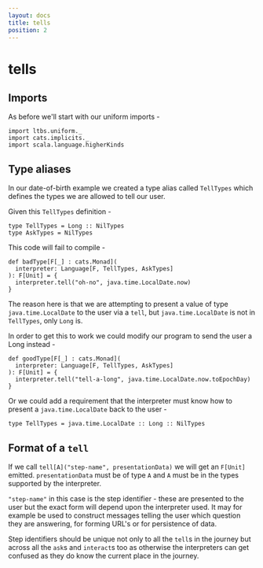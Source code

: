 ```yaml
---
layout: docs
title: tells
position: 2
---
```


# tells

## Imports 

As before we'll start with our uniform imports - 

```tut:silent
import ltbs.uniform._
import cats.implicits._
import scala.language.higherKinds
```

## Type aliases

In our date-of-birth example we created a type alias called `TellTypes`
which defines the types we are allowed to tell our user.

Given this `TellTypes` definition - 

```tut:silent
type TellTypes = Long :: NilTypes
type AskTypes = NilTypes
```

This code will fail to compile - 

```tut:fail
def badType[F[_] : cats.Monad](
  interpreter: Language[F, TellTypes, AskTypes]
): F[Unit] = {
  interpreter.tell("oh-no", java.time.LocalDate.now)
}
```

The reason here is that we are attempting to present a value of type
`java.time.LocalDate` to the user via a `tell`, but
`java.time.LocalDate` is not in `TellTypes`, only `Long` is.

In order to get this to work we could modify our program to send the
user a Long instead - 

```tut:silent
def goodType[F[_] : cats.Monad](
  interpreter: Language[F, TellTypes, AskTypes]
): F[Unit] = {
  interpreter.tell("tell-a-long", java.time.LocalDate.now.toEpochDay)
}
```

Or we could add a requirement that the interpreter must know how to
present a `java.time.LocalDate` back to the user -

```
type TellTypes = java.time.LocalDate :: Long :: NilTypes
```

## Format of a `tell`

If we call `tell[A]("step-name", presentationData)` we will get an
`F[Unit]` emitted. `presentationData` must be of type `A` and `A` must
be in the types supported by the interpreter.

`"step-name"` in this case is the step
identifier - these are presented to the user but the exact form will
depend upon the interpreter used. It may for example be used to
construct messages telling the user which question they are answering,
for forming URL's or for persistence of data.

Step identifiers should be unique not only to all the `tell`s in the
journey but across all the `ask`s and `interact`s too as otherwise the
interpreters can get confused as they do know the current place in the
journey.